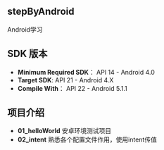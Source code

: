 ## stepByAndroid
Android学习

## SDK 版本
- **Minimum Required SDK**：  API 14 - Android 4.0
- **Target SDK**:           API 21 - Android 4.X
- **Compile With**：                          API 22 - Android 5.1.1

## 项目介绍
- **01_helloWorld**         安卓环境测试项目
- **02_intent**             熟悉各个配置文件作用，使用intent传值
